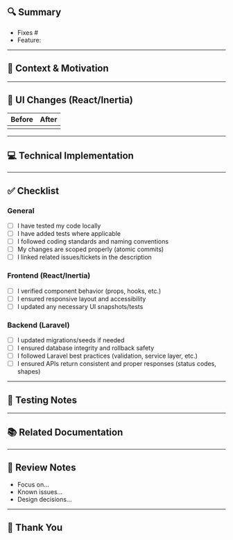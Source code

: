 ## 🔍 Summary

<!-- Provide a short description of what this PR does and why it is needed -->
- Fixes #
- Feature:

---

## 🧠 Context & Motivation

<!-- Provide context for reviewers: links to related issues, business logic, etc. -->

---

## 📸 UI Changes (React/Inertia)

<!-- If UI was updated, include screenshots or Loom links -->

| Before | After |
|--------|-------|
|        |       |

---

## 💻 Technical Implementation

<!-- Explain any architectural or logic changes, major decisions, or caveats -->

---

## ✅ Checklist

### General

- [ ] I have tested my code locally
- [ ] I have added tests where applicable
- [ ] I followed coding standards and naming conventions
- [ ] My changes are scoped properly (atomic commits)
- [ ] I linked related issues/tickets in the description

### Frontend (React/Inertia)

- [ ] I verified component behavior (props, hooks, etc.)
- [ ] I ensured responsive layout and accessibility
- [ ] I updated any necessary UI snapshots/tests

### Backend (Laravel)

- [ ] I updated migrations/seeds if needed
- [ ] I ensured database integrity and rollback safety
- [ ] I followed Laravel best practices (validation, service layer, etc.)
- [ ] I ensured APIs return consistent and proper responses (status codes, shapes)

---

## 🧪 Testing Notes

<!-- How to test this PR manually (include credentials, if in dev) -->

---

## 📚 Related Documentation

<!-- Link to updated or created documentation (Notion, Confluence, etc.) -->

---

## 👀 Review Notes

<!-- Anything reviewers should know (optional) -->
- Focus on...
- Known issues...
- Design decisions...

---

## 🙏 Thank You

<!-- Optional: shoutout or gratitude to team member(s) -->
